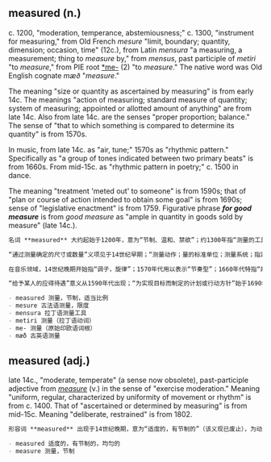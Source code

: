 ## measured (n.)

c. 1200, "moderation, temperance, abstemiousness;" c. 1300, "instrument for measuring," from Old French _mesure_ "limit, boundary; quantity, dimension; occasion, time" (12c.), from Latin _mensura_ "a measuring, a measurement; thing to _measure_ by," from _mensus_, past participle of _metiri_ "to _measure_," from PIE root [\*me-](https://www.etymonline.com/word/*me-#etymonline_v_52683 "Etymology, meaning and definition of *me- ") (2) "to _measure_." The native word was Old English cognate _mæð_ "_measure_."

The meaning "size or quantity as ascertained by measuring" is from early 14c. The meanings "action of measuring; standard measure of quantity; system of measuring; appointed or allotted amount of anything" are from late 14c. Also from late 14c. are the senses "proper proportion; balance." The sense of "that to which something is compared to determine its quantity" is from 1570s.

In music, from late 14c. as "air, tune;" 1570s as "rhythmic pattern." Specifically as "a group of tones indicated between two primary beats" is from 1660s. From mid-15c. as "rhythmic pattern in poetry;" c. 1500 in dance.

The meaning "treatment 'meted out' to someone" is from 1590s; that of "plan or course of action intended to obtain some goal" is from 1690s; sense of "legislative enactment" is from 1759. Figurative phrase **_for good measure_** is from _good measure_ as "ample in quantity in goods sold by measure" (late 14c.).

```md
名词 **measured** 大约起始于1200年，意为“节制、温和、禁欲”；约1300年指“测量的工具”，来源于古法语 _mesure_，意为“限度，边界；数量，尺寸；时机，时间”（12世纪），源自拉丁语 _mensura_，“测量，测量工具”，该词来自 _mensus_，是动词 _metiri_（“测量”）的过去分词，动词本身源自原始印欧语词根 [*me-](https://www.etymonline.com/word/*me-#etymonline_v_52683 "Etymology, meaning and definition of *me-")（2）“测量”。英语中的对应本土词为古英语同源词 _mæð_，意为“测量”。

“通过测量确定的尺寸或数量”义项见于14世纪早期；“测量动作；量的标准单位；测量系统；指定或分配的数量”等意义见于14世纪晚期；同样来自14世纪晚期的还有“适当比例；平衡”义项；“作为比较物以确定数量的标准”义项出现于1570年代。

在音乐领域，14世纪晚期开始指“调子，旋律”；1570年代用以表示“节奏型”；1660年代特指“两个主拍间的音符群”；15世纪中期用于诗歌中的“节奏模式”；约1500年用于舞蹈节奏。

“给予某人的应得待遇”意义从1590年代出现；“为实现目标而制定的计划或行动方针”始于1690年代；“立法行为”义项始于1759年。比喻短语 **for good measure** 来源于中世纪晚期的 _good measure_，意为“货物数量充足、量足”。

- measured 测量，节制，适当比例  
- mesure 古法语测量，限度  
- mensura 拉丁语测量工具  
- metiri 测量（拉丁语动词）  
- me- 测量（原始印欧语词根）  
- mæð 古英语测量
```

## measured (adj.)

late 14c., "moderate, temperate" (a sense now obsolete), past-participle adjective from [_measure_](https://www.etymonline.com/word/measure#etymonline_v_12499 "Etymology, meaning and definition of measure") (v.) in the sense of "exercise moderation." Meaning "uniform, regular, characterized by uniformity of movement or rhythm" is from c. 1400. That of "ascertained or determined by measuring" is from mid-15c. Meaning "deliberate, restrained" is from 1802.

```md
形容词 **measured** 出现于14世纪晚期，意为“适度的，有节制的”（该义现已废止），为动词 [_measure_](https://www.etymonline.com/word/measure#etymonline_v_12499 "Etymology, meaning and definition of measure") 的过去分词形容词，含义为“实行节制”。“统一的，有规律的，具有均匀运动或节奏特征的”义项起始于约1400年；“经测量确定的”义项见于15世纪中叶；“深思熟虑的，克制的”义项始于1802年。

- measured 适度的，有节制的，均匀的  
- measure 测量，节制
```